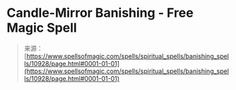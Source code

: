 <!--yml
category: 未分类
date: 2024-06-12 18:47:51
-->

# Candle-Mirror Banishing - Free Magic Spell

> 来源：[https://www.spellsofmagic.com/spells/spiritual_spells/banishing_spells/10928/page.html#0001-01-01](https://www.spellsofmagic.com/spells/spiritual_spells/banishing_spells/10928/page.html#0001-01-01)